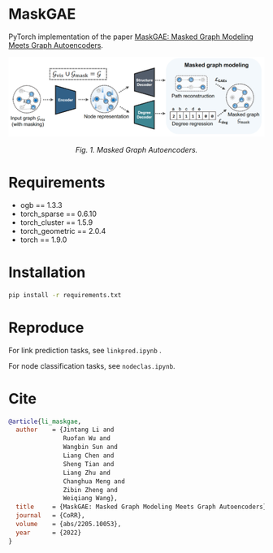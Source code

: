 # MaskGAE
PyTorch implementation of the paper [MaskGAE: Masked Graph Modeling Meets Graph Autoencoders](https://arxiv.org/abs/2205.10053).

<p align="center"> <img src="framework.png" /> <p align="center"><em>Fig. 1. Masked Graph Autoencoders.</em></p>

# Requirements

- ogb == 1.3.3
- torch_sparse == 0.6.10
- torch_cluster == 1.5.9
- torch_geometric == 2.0.4
- torch == 1.9.0

# Installation

```bash
pip install -r requirements.txt
```

# Reproduce

For link prediction tasks, see `linkpred.ipynb` .

For node classification tasks, see `nodeclas.ipynb`.

# Cite

```bibtex
@article{li_maskgae,
  author    = {Jintang Li and
               Ruofan Wu and
               Wangbin Sun and
               Liang Chen and
               Sheng Tian and
               Liang Zhu and
               Changhua Meng and
               Zibin Zheng and
               Weiqiang Wang},
  title     = {MaskGAE: Masked Graph Modeling Meets Graph Autoencoders},
  journal   = {CoRR},
  volume    = {abs/2205.10053},
  year      = {2022}
}
```